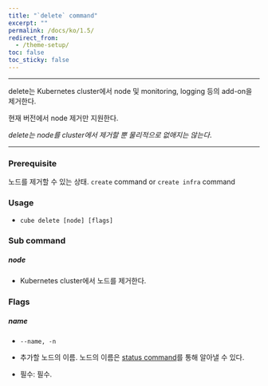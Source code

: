 ```yaml
---
title: "`delete` command"
excerpt: ""
permalink: /docs/ko/1.5/
redirect_from:
  - /theme-setup/
toc: false
toc_sticky: false
---
```


---
delete는 Kubernetes cluster에서 node 및 monitoring, logging 등의 add-on을 제거한다.

현재 버전에서 node 제거만 지원한다.

_delete는 node를 cluster에서 제거할 뿐 물리적으로 없애지는 않는다_.

---

### Prerequisite

노드를 제거할 수 있는 상태. `create` command or `create infra` command

### Usage

* `cube delete [node] [flags]`

### Sub command

##### node

* Kubernetes cluster에서 노드를 제거한다.

### Flags

##### name

* `--name, -n`

* 추가할 노드의 이름. 노드의 이름은 [status command](/commands/status-command.md)를 통해 알아낼 수 있다.

* 필수: 필수.

#####
